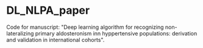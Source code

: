 # DL_NLPA_paper
Code for manuscript: "Deep learning algorithm for recognizing non-lateralizing primary aldosteronism inn hyppertensive populations: derivation and validation in international cohorts".
